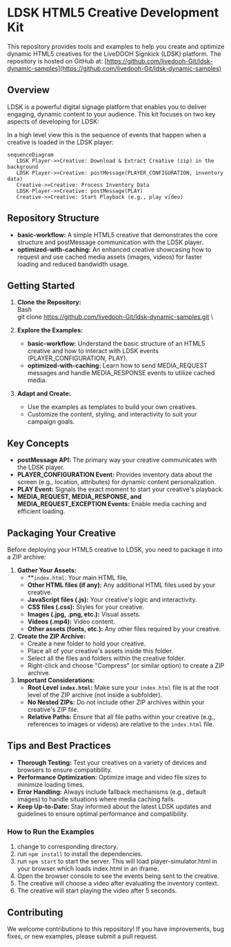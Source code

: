 

# LDSK HTML5 Creative Development Kit

This repository provides tools and examples to help you create and optimize dynamic HTML5 creatives for the LiveDOOH Signkick (LDSK) platform. The repository is hosted on GitHub at: [https://github.com/livedooh-Git/ldsk-dynamic-samples](https://github.com/livedooh-Git/ldsk-dynamic-samples)

## Overview

LDSK is a powerful digital signage platform that enables you to deliver engaging, dynamic content to your audience. This kit focuses on two key aspects of developing for LDSK:

In a high level view this is the sequence of events that happen when a creative is loaded in the LDSK player:

```mermaid
sequenceDiagram
   LDSK Player->>Creative: Download & Extract Creative (zip) in the background
   LDSK Player->>Creative: postMessage(PLAYER_CONFIGURATION, inventory data)
   Creative->>Creative: Process Inventory Data
   LDSK Player->>Creative: postMessage(PLAY)
   Creative->>Creative: Start Playback (e.g., play video)
```

## Repository Structure

* **basic-workflow:** A simple HTML5 creative that demonstrates the core structure and postMessage communication with the LDSK player.
* **optimized-with-caching:** An enhanced creative showcasing how to request and use cached media assets (images, videos) for faster loading and reduced bandwidth usage.

## Getting Started

1. **Clone the Repository:** \
   Bash \
   git clone https://github.com/livedooh-Git/ldsk-dynamic-samples.git \

2. **Explore the Examples:**
    * **basic-workflow:** Understand the basic structure of an HTML5 creative and how to interact with LDSK events (PLAYER_CONFIGURATION, PLAY).
    * **optimized-with-caching:** Learn how to send MEDIA_REQUEST messages and handle MEDIA_RESPONSE events to utilize cached media.
3. **Adapt and Create:**
    * Use the examples as templates to build your own creatives.
    * Customize the content, styling, and interactivity to suit your campaign goals.


## Key Concepts



* **postMessage API:** The primary way your creative communicates with the LDSK player.
* **PLAYER_CONFIGURATION Event:** Provides inventory data about the screen (e.g., location, attributes) for dynamic content personalization.
* **PLAY Event:** Signals the exact moment to start your creative's playback.
* **MEDIA_REQUEST, MEDIA_RESPONSE, and MEDIA_REQUEST_EXCEPTION Events:** Enable media caching and efficient loading.

## **Packaging Your Creative**

Before deploying your HTML5 creative to LDSK, you need to package it into a ZIP archive:

1. **Gather Your Assets:**
   * **<code>index.html</code>:</strong> Your main HTML file.
   * <strong>Other HTML files (if any):</strong> Any additional HTML files used by your creative.
   * <strong>JavaScript files (.js):</strong> Your creative's logic and interactivity.
   * <strong>CSS files (.css):</strong> Styles for your creative.
   * <strong>Images (.jpg, .png, etc.):</strong> Visual assets.
   * <strong>Videos (.mp4):</strong> Video content.
   * <strong>Other assets (fonts, etc.):</strong> Any other files required by your creative.
2. <strong>Create the ZIP Archive:</strong>
   * Create a new folder to hold your creative.
   * Place all of your creative's assets inside this folder.
   * Select all the files and folders within the creative folder.
   * Right-click and choose "Compress" (or similar option) to create a ZIP archive.
3. <strong>Important Considerations:</strong>
   * <strong>Root Level <code>index.html</code>:</strong> Make sure your <code>index.html</code> file is at the root level of the ZIP archive (not inside a subfolder).
   * <strong>No Nested ZIPs:</strong> Do not include other ZIP archives within your creative's ZIP file.
   * <strong>Relative Paths:</strong> Ensure that all file paths within your creative (e.g., references to images or videos) are relative to the <code>index.html</code> file.



## Tips and Best Practices

* **Thorough Testing:** Test your creatives on a variety of devices and browsers to ensure compatibility.
* **Performance Optimization:** Optimize image and video file sizes to minimize loading times.
* **Error Handling:** Always include fallback mechanisms (e.g., default images) to handle situations where media caching fails.
* **Keep Up-to-Date:** Stay informed about the latest LDSK updates and guidelines to ensure optimal performance and compatibility.

### How to Run the Examples

1. change to corresponding directory.
2. run `npm install` to install the dependencies.
2. run `npm start` to start the server.  This will load player-simulator.html in your browser which loads index.html in an iframe.
3. Open the browser console to see the events being sent to the creative.
4. The creative will choose a video after evaluating the inventory context.
5. The creative will start playing the video after 5 seconds.


## Contributing

We welcome contributions to this repository! If you have improvements, bug fixes, or new examples, please submit a pull request.




